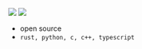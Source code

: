 ![](https://komarev.com/ghpvc/?username=cs50victor&color=0D1116&style=plastic&label=profile_views) ![](https://img.shields.io/github/stars/cs50victor?affiliations=OWNER&style=plastic&label=stars&color=0D1116)

- open source
- `rust, python, c, c++, typescript`
